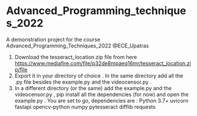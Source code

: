 # Advanced_Programming_techniques_2022
A demonstration project for the course Advanced_Programming_Techniques_2022
 @ECE_Upatras


1) Download the tesseract_location.zip file from here https://www.mediafire.com/file/p32de8mpaeq16mr/tesseract_location.zip/file
2) Export it in your directory of choice . In the same directory add all the .py file besides the example.py and the videocensor.py .
3) In a different directory (or the same) add the example.py and the videocensor.py , pip install all the dependencies (for now) and open the example.py .
You are set to go, dependencies are : 
Python 3.7+
uvicorn
fastapi
opencv-python
numpy
pytesseract
difflib
requests
